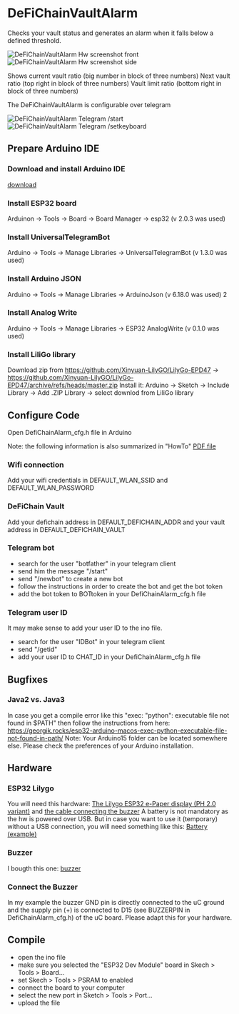 # DeFiChainVaultAlarm
Checks your vault status and generates an alarm when it falls below a defined threshold.

![DeFiChainVaultAlarm Hw screenshot front](front.jpg)
![DeFiChainVaultAlarm Hw screenshot side](side.jpg)

Shows current vault ratio (big number in block of three numbers)
Next vault ratio (top right in block of three numbers)
Vault limit ratio (bottom right in block of three numbers)

The DeFiChainVaultAlarm is configurable over telegram

![DeFiChainVaultAlarm Telegram /start](telegram_start.jpg)
![DeFiChainVaultAlarm Telegram /setkeyboard](telegram_setkeyboard.jpg)

## Prepare Arduino IDE

### Download and install Arduino IDE
[download](https://www.arduino.cc/en/software)

### Install ESP32 board
Arduinon -> Tools -> Board -> Board Manager -> esp32 (v 2.0.3 was used)

### Install UniversalTelegramBot
Arduino -> Tools -> Manage Libraries -> UniversalTelegramBot (v 1.3.0 was used)

### Install Arduino JSON
Arduino -> Tools -> Manage Libraries -> ArduinoJson (v 6.18.0 was used)
2
### Install Analog Write
Arduino -> Tools -> Manage Libraries -> ESP32 AnalogWrite (v 0.1.0 was used)

### Install LiliGo library
Download zip from https://github.com/Xinyuan-LilyGO/LilyGo-EPD47
-> https://github.com/Xinyuan-LilyGO/LilyGo-EPD47/archive/refs/heads/master.zip
Install it:
Arduino -> Sketch -> Include Library -> Add .ZIP Library -> select downlod from LiliGo library


## Configure Code
Open DefiChainAlarm_cfg.h file in Arduino

Note: the following information is also summarized in "HowTo" [PDF file](DeFiChainVaulAlarm_how_to_configure.pdf)

### Wifi connection
Add your wifi credentials in DEFAULT_WLAN_SSID and DEFAULT_WLAN_PASSWORD

### DeFiChain Vault
Add your defichain address in DEFAULT_DEFICHAIN_ADDR
and your vault address in DEFAULT_DEFICHAIN_VAULT

### Telegram bot
- search for the user "botfather" in your telegram client
- send him the message "/start"
- send "/newbot" to create a new bot
- follow the instructions in order to create the bot and get the bot token
- add the bot token to BOTtoken in your DefiChainAlarm_cfg.h file

### Telegram user ID
It may make sense to add your user ID to the ino file. 
- search for the user "IDBot" in your telegram client
- send "/getid"
- add your user ID to CHAT_ID in your DefiChainAlarm_cfg.h file

## Bugfixes

### Java2 vs. Java3
In case you get a compile error like this "exec: "python": executable file not found in $PATH" then follow the instructions from here:
https://georgik.rocks/esp32-arduino-macos-exec-python-executable-file-not-found-in-path/
Note: Your Arduino15 folder can be located somewhere else. Please check the preferences of your Arduino installation.


## Hardware

### ESP32 Lilygo
You will need this hardware:
[The Lilygo ESP32 e-Paper display (PH 2.0 variant)](https://de.aliexpress.com/item/1005002006058892.html?spm=a2g0o.order_list.0.0.56495c5fTINk9D&gatewayAdapt=glo2deu) and 
[the cable connecting the buzzer](https://de.aliexpress.com/item/1005003912905288.html?spm=a2g0o.order_list.0.0.56495c5fTINk9D&gatewayAdapt=glo2deu)
A battery is not mandatory as the hw is powered over USB. But in case you want to use it (temporary) without a USB connection, you will need something like this:
[Battery (example)](https://de.aliexpress.com/item/1005002919536938.html?spm=a2g0o.productlist.0.0.74036fa6idQD2W&ad_pvid=202205021227217858146889041840000671022_1&s=p) 

### Buzzer
I bougth this one: [buzzer](https://www.amazon.de/gp/product/B07DPR4BTN/ref=ppx_yo_dt_b_asin_title_o00_s00?ie=UTF8&psc=1)

### Connect the Buzzer
In my example the buzzer GND pin is directly connected to the uC ground and the supply pin (+) is connected to D15 (see BUZZERPIN in DefiChainAlarm_cfg.h) of the uC board. Please adapt this for your hardware.


## Compile

- open the ino file
- make sure you selected the "ESP32 Dev Module" board in Skech > Tools > Board...
- set Skech > Tools > PSRAM to enabled
- connect the board to your computer
- select the new port in Sketch > Tools > Port...
- upload the file

